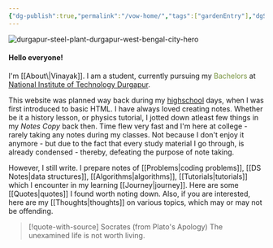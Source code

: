 ```yaml
---
{"dg-publish":true,"permalink":"/vow-home/","tags":["gardenEntry"],"dgShowToc":"false","noteIcon":"3"}
---
```


<img src="https://i.ibb.co/k6VJLMvT/durgapur-steel-plant-durgapur-west-bengal-city-hero.png" alt="durgapur-steel-plant-durgapur-west-bengal-city-hero" border="0">
<h4>Hello everyone!</h4>
I'm [[About\|Vinayak]].
I am a student, currently pursuing my <font color="#76923c">Bachelors</font> at <a href = "https://nitdgp.ac.in/"> National Institute of Technology Durgapur</a>.

This website was planned way back during my [highschool](https://greenfieldsschool.org.in/) days, when I was first introduced to basic HTML. I have always loved creating notes. Whether be it a history lesson, or physics tutorial, I jotted down atleast few things in my *Notes Copy* back then. 
Time flew very fast and I'm here at college - rarely taking any notes during my classes. Not because I don't enjoy it anymore - but due to the fact that every study material I go through, is already condensed - thereby, defeating the purpose of note taking. 

However, I still write. I prepare notes of [[Problems\|coding problems]], [[DS Notes\|data structures]], [[Algorithms\|algorithms]], [[Tutorials\|tutorials]] which I encounter in my learning [[Journey\|journey]]. Here are some [[Quotes\|quotes]] I found worth noting down. Also, if you are interested, here are my [[Thoughts\|thoughts]] on various topics, which may or may not be offending.

> [!quote-with-source] Socrates (from Plato's Apology)
> The unexamined life is not worth living.

